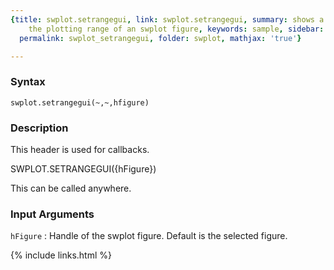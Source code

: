 ```yaml
---
{title: swplot.setrangegui, link: swplot.setrangegui, summary: shows a window to change
    the plotting range of an swplot figure, keywords: sample, sidebar: sw_sidebar,
  permalink: swplot_setrangegui, folder: swplot, mathjax: 'true'}

---
```


### Syntax

`swplot.setrangegui(~,~,hfigure)`

### Description

This header is used for callbacks.
 
SWPLOT.SETRANGEGUI({hFigure})
 
This can be called anywhere.
 

### Input Arguments

`hFigure`
: Handle of the swplot figure. Default is the selected figure.

{% include links.html %}
